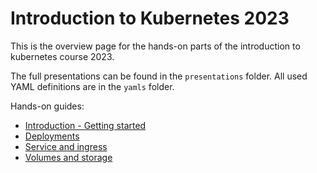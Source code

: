 # Introduction to Kubernetes 2023

This is the overview page for the hands-on parts of the introduction to kubernetes course 2023.

The full presentations can be found in the `presentations` folder.
All used YAML definitions are in the `yamls` folder.

Hands-on guides:

- [Introduction - Getting started](Kubernetes-1-GettingStarted.md)
- [Deployments](Kubernetes-2-Deployments.md)
- [Service and ingress](Kubernetes-3-Networking.md)
- [Volumes and storage](Kubernetes-4-Storage.md)
